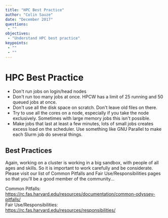 ```yaml
---
title: "HPC Best Practice"
author: "Colin Sauze"
date: "December 2017"
questions: 
 - ""
objectives: 
 - "Understand HPC best practice"
keypoints:
 - ""
 - ""
---
```



# HPC Best Practice

* Don't run jobs on login/head nodes
* Don't run too many jobs at once. HPCW has a limit of 25 running and 50 queued jobs at once.
* Don't use all the disk space on scratch. Don't leave old files on there.
* Try to use all the cores on a node, especially if you take the node exclusively. Sometimes with large memory jobs this isn't possible.
* Make jobs that last at least a few minutes, lots of small jobs creates excess load on the scheduler. Use something like GNU Parallel to make each Slurm job do several things.


## Best Practices

Again, working on a cluster is working in a big sandbox, with people of all ages and skills. So it is
important to work carefully and be considerate. Please visit our list of Common Pitfalls and 
Fair Use/Responsibilities pages so that you'll be a good member of the community...

Common Pitfalls: https://rc.fas.harvard.edu/resources/documentation/common-odyssey-pitfalls/<br>
Fair Use/Responsibilities: https://rc.fas.harvard.edu/resources/responsibilities/

